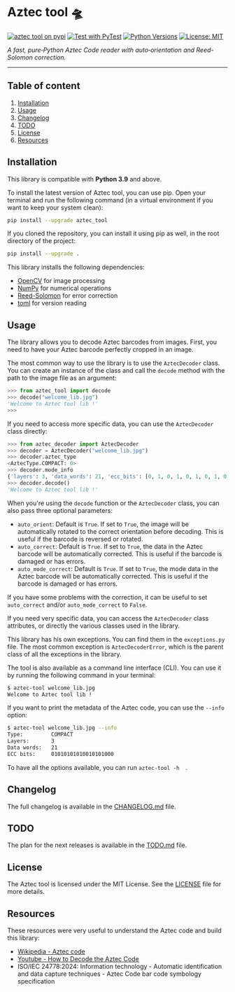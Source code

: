 # Aztec tool 🛸
[![aztec tool on pypi](https://badge.fury.io/py/aztec-tool.svg)](https://pypi.org/project/aztec-tool/)
[![Test with PyTest](https://github.com/mdevolde/aztec_tool/workflows/Test%20with%20PyTest/badge.svg)](https://github.com/mdevolde/aztec_tool/actions)
[![Python Versions](https://img.shields.io/pypi/pyversions/aztec-tool.svg)](https://devguide.python.org/versions/)
[![License: MIT](https://img.shields.io/badge/License-MIT-yellow.svg)](LICENSE)

*A fast, pure‑Python Aztec Code reader with auto‑orientation and Reed-Solomon correction.*

-------------
## Table of content
1. [Installation](#installation)
2. [Usage](#usage)
3. [Changelog](#changelog)
4. [TODO](#todo)
5. [License](#license)
6. [Resources](#Resources)

## Installation

This library is compatible with **Python 3.9** and above.

To install the latest version of Aztec tool, you can use pip. Open your terminal and run the following command (in a virtual environment if you want to keep your system clean):

```bash
pip install --upgrade aztec_tool
```

If you cloned the repository, you can install it using pip as well, in the root directory of the project:

```bash
pip install --upgrade .
```

This library installs the following dependencies:
- [OpenCV](https://pypi.org/project/opencv-python/) for image processing
- [NumPy](https://pypi.org/project/numpy/) for numerical operations
- [Reed-Solomon](https://pypi.org/project/reedsolo/) for error correction
- [toml](https://pypi.org/project/toml/) for version reading

## Usage
The library allows you to decode Aztec barcodes from images. First, you need to have your Aztec barcode perfectly cropped in an image.

The most common way to use the library is to use the `AztecDecoder` class. You can create an instance of the class and call the `decode` method with the path to the image file as an argument:

```python
>>> from aztec_tool import decode
>>> decode("welcome_lib.jpg")
'Welcome to Aztec tool lib !'
>>>
```

If you need to access more specific data, you can use the `AztecDecoder` class directly:

```python
>>> from aztec_decoder import AztecDecoder
>>> decoder = AztecDecoder("welcome_lib.jpg")
>>> decoder.aztec_type
<AztecType.COMPACT: 0>
>>> decoder.mode_info
{'layers': 3, 'data_words': 21, 'ecc_bits': [0, 1, 0, 1, 0, 1, 0, 1, 0, 1, 0, 0, 1, 0, 1, 0, 1, 0, 0, 0]}
>>> decoder.decode()
'Welcome to Aztec tool lib !'
```

When you're using the `decode` function or the `AztecDecoder` class, you can also pass three optional parameters:
- `auto_orient`: Default is `True`. If set to `True`, the image will be automatically rotated to the correct orientation before decoding. This is useful if the barcode is reversed or rotated.
- `auto_correct`: Default is `True`. If set to `True`, the data in the Aztec barcode will be automatically corrected. This is useful if the barcode is damaged or has errors.
- `auto_mode_correct`: Default is `True`. If set to `True`, the mode data in the Aztec barcode will be automatically corrected. This is useful if the barcode is damaged or has errors.

If you have some problems with the correction, it can be useful to set `auto_correct` and/or `auto_mode_correct` to `False`.

If you need very specific data, you can access the `AztecDecoder` class attributes, or directly the various classes used in the library.

This library has his own exceptions. You can find them in the `exceptions.py` file. The most common exception is `AztecDecoderError`, which is the parent class of all the exceptions in the library.

The tool is also available as a command line interface (CLI). You can use it by running the following command in your terminal:

```bash
$ aztec-tool welcome_lib.jpg
Welcome to Aztec tool lib !
```

If you want to print the metadata of the Aztec code, you can use the `--info` option:

```bash
$ aztec-tool welcome_lib.jpg --info
Type:         COMPACT
Layers:       3
Data words:   21
ECC bits:     01010101010010101000
```

To have all the options available, you can run `aztec-tool -h  `.

## Changelog
The full changelog is available in the [CHANGELOG.md](CHANGELOG.md) file.

## TODO
The plan for the next releases is available in the [TODO.md](TODO.md) file.

## License
The Aztec tool is licensed under the MIT License. See the [LICENSE](LICENSE) file for more details.

## Resources
These resources were very useful to understand the Aztec code and build this library:
- [Wikipedia - Aztec code](https://en.wikipedia.org/wiki/Aztec_Code)
- [Youtube - How to Decode the Aztec Code](https://www.youtube.com/watch?v=xtlqYx6e1TE)
- ISO/IEC 24778:2024: Information technology - Automatic identification and data capture techniques - Aztec Code bar code symbology specification
